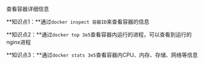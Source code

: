 查看容器详细信息

**知识点1：**通过`docker inspect 容器ID`来查看容器的信息

**知识点2：**通过`docker top 3e5`查看容器内运行的进程，可以查看到运行的nginx进程

**知识点3：**通过`docker stats 3e5`查看容器内CPU、内存、存储、网络等信息